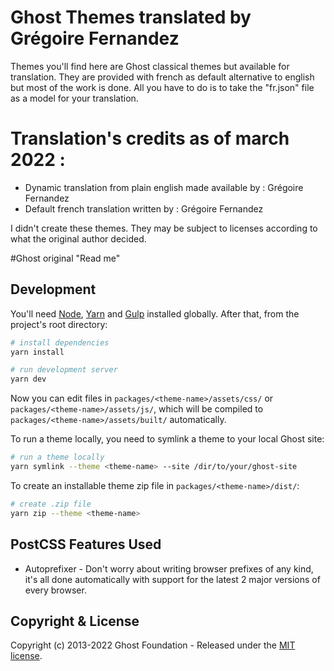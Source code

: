 # Ghost Themes translated by Grégoire Fernandez
Themes you'll find here are Ghost classical themes but available for translation. They are provided with french as default alternative to english but most of the work is done. All you have to do is to take the "fr.json" file as a model for your translation.

# Translation's credits as of march 2022 :
- Dynamic translation from plain english made available by : Grégoire Fernandez
- Default french translation written by : Grégoire Fernandez

I didn't create these themes. They may be subject to licenses according to what the original author decided.














#Ghost original "Read me"

## Development

You'll need [Node](https://nodejs.org/), [Yarn](https://yarnpkg.com/) and [Gulp](https://gulpjs.com) installed globally. After that, from the project's root directory:

```bash
# install dependencies
yarn install

# run development server
yarn dev
```

Now you can edit files in `packages/<theme-name>/assets/css/` or `packages/<theme-name>/assets/js/`, which will be compiled to `packages/<theme-name>/assets/built/` automatically.

To run a theme locally, you need to symlink a theme to your local Ghost site:

```bash
# run a theme locally
yarn symlink --theme <theme-name> --site /dir/to/your/ghost-site
```

To create an installable theme zip file in `packages/<theme-name>/dist/`:

```bash
# create .zip file
yarn zip --theme <theme-name>
```

## PostCSS Features Used

- Autoprefixer - Don't worry about writing browser prefixes of any kind, it's all done automatically with support for the latest 2 major versions of every browser.

## Copyright & License

Copyright (c) 2013-2022 Ghost Foundation - Released under the [MIT license](LICENSE).
